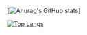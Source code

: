
[![Anurag's GitHub stats](https://github-readme-stats.vercel.app/api?username=zhuzhi14&show_icons=true&theme=radical)]


<!--START_SECTION:waka-->
<!--END_SECTION:waka-->
<!---
zhuzhi14/zhuzhi14 is a ✨ special ✨ repository because its `README.md` (this file) appears on your GitHub profile.
You can click the Preview link to take a look at your changes.
--->
[![Top Langs](https://github-readme-stats.vercel.app/api/top-langs/?username=zhuzhi14)](https://github.com/anuraghazra/github-readme-stats)
